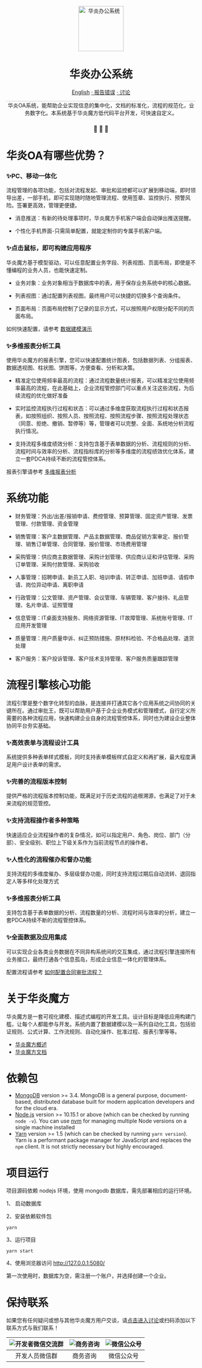 
<p align="center">
  <a href="https://www.steedos.com/cn">
    <img alt="华炎办公系统" src="https://steedos.github.io/assets/logo.png" width="120" />
  </a>
</p>
<h1 align="center">
  华炎办公系统
</h1>

<p align="center">
<a href="https://github.com/steedos/steedos-project-oa/blob/master/README.md">English</a>
<a href="https://github.com/steedos/steedos-project-oa/issues/"> · 报告错误</a>
<a href="https://github.com/steedos/steedos-project-oa/discussions"> · 讨论</a>
</p>

<p align="center" style="border-top: solid 1px #cccccc">
  华炎OA系统，能帮助企业实现信息的集中化，文档的标准化，流程的规范化，业务数字化。本系统基于华炎魔方低代码平台开发，可快速自定义。
</p>

<h3 align="center">
 🤖 🎨 🚀
</h3>

# 华炎OA有哪些优势？

### ✨PC、移动一体化

流程管理的各项功能，包括对流程发起、审批和监控都可以扩展到移动端，即时领导出差，一部手机，即可实现随时随地管理流程、使用签章、监控执行、预警风险。签署更高效，管理更便捷。

- 消息推送：有新的待处理事项时，华炎魔方手机客户端会自动弹出推送提醒。

- 个性化手机界面-只需简单配置，就能定制你的专属手机客户端。

### ✨点击鼠标，即可构建应用程序

华炎魔方基于模型驱动，可以任意配置业务字段、列表视图、页面布局，即使是不懂编程的业务人员，也能快速定制。

- 业务对象：业务对象相当于数据库中的表，用于保存业务系统中的核心数据。

- 列表视图：通过配置列表视图，最终用户可以快捷的切换多个查询条件。

- 页面布局：页面布局控制了记录的显示方式，可以按照用户权限分配不同的页面布局。

如何快速配置，请参考 [数据建模演示](https://www-steedos-com.oss-accelerate.aliyuncs.com/videos/steedos/features-object.mp4)

### ✨多维报表分析工具

使用华炎魔方的报表引擎，您可以快速配置统计图表，包括数据列表、分组报表、数据透视图、柱状图、饼图等，方便查看、分析和决策。

- 精准定位使用频率最高的流程：通过流程数量统计报表，可以精准定位使用频率最高的流程，在此基础上，企业流程管控部门可以重点关注这些流程，为后续流程的优化做好准备

- 实时监控流程执行过程和状态：可以通过多维度获取流程执行过程和状态报表，如按照组织、按照人员、按照流程、按照流程步骤、按照流程处理状态（同意、拒绝、撤销、暂停等）等，管理者可以完整、全面、系统地分析流程执行情况。

- 支持流程多维度绩效分析：支持包含基于表单数据的分析、流程规则的分析、流程时间与效率的分析、流程指标库的分析等多维度的流程绩效优化体系，建立一套PDCA持续不断的流程管控体系。

报表引擎请参考 [多维报表分析](https://www-steedos-com.oss-accelerate.aliyuncs.com/videos/steedos/features-report.mp4)

# 系统功能

- 财务管理：外出/出差/报销申请、费控管理、预算管理、固定资产管理、发票管理、付款管理、资金管理

- 销售管理：客户主数据管理、产品主数据管理、商品促销方案审定、报价管理、销售订单管理、合同管理、报价管理、市场费用管理

- 采购管理：供应商主数据管理、采购计划管理、供应商认证和评估管理、采购订单管理、采购付款管理、采购验收

- 人事管理：招聘申请、新员工入职、培训申请、转正申请、加班申请、请假申请、岗位异动申请、离职申请

- 行政管理：公文管理、资产管理、会议管理、车辆管理、客户接待、礼品管理、名片申请、证照管理

- 信息管理：IT桌面支持服务、网络资源管理、IT故障管理、系统账号管理、IT应用开发管理

- 质量管理：用户质量申诉、纠正预防措施、原材料检验、不合格品处理、退货处理

- 客户服务：客户投诉管理、客户技术支持管理、客户服务质量跟踪管理

# 流程引擎核心功能

流程引擎是整个数字化转型的血脉，是连接并打通其它各个应用系统之间协同的关键所在。通过审批王，既可以帮助用户基于企业业务模式和管理模式，自行定义所需要的各种流程应用，快速构建企业自身的流程管控体系，同时也为建设企业整体协同平台夯实基础。

### ✨高效表单与流程设计工具

系统提供多种表单样式模板，同时支持表单模板样式自定义和再扩展，最大程度满足用户设计表单的需求。

### ✨完善的流程版本控制

提供严格的流程版本控制功能，既满足对于历史流程的追根溯源，也满足了对于未来流程的规范管控。

### ✨支持流程操作者多种策略

快速适应企业流程操作者的复杂情况，如可以指定用户、角色、岗位、部门（分部）、安全级别、职位上下级关系作为当前流程节点的操作者。

### ✨人性化的流程催办和督办功能

支持流程的多维度催办、多层级督办功能，同时支持流程过期后自动流转、退回指定人等多样化处理方式

### ✨多维报表分析工具

支持包含基于表单数据的分析、流程数量的分析、流程时间与效率的分析，建立一套PDCA持续不断的流程管控体系。

### ✨全面数据及应用集成

可以实现企业各类业务数据在不同异构系统间的交互集成，通过流程引擎连接所有业务接口，最终打通各个信息孤岛，形成企业信息一体化的管理体系。

配置流程请参考 [如何配置合同审批流程？]("https://www-steedos-com.oss-accelerate.aliyuncs.com/videos/workflow/admin-contracts.mp4)

# 关于华炎魔方

华炎魔方是一套可视化建模、描述式编程的开发工具。设计目标是降低应用构建门槛，让每个人都能参与开发。系统内置了数据建模以及一系列自动化工具，包括验证规则、公式计算、工作流规则、自动化操作、批准过程、报表引擎等等。

- [华炎魔方概述](https://www-steedos-com.oss-accelerate.aliyuncs.com/videos/steedos/steedos-open-source.mp4)
- [华炎魔方文档](https://www.steedos.com/help/)

# 依赖包

- [MongoDB](https://www.mongodb.com/try/download/) version >= 3.4. MongoDB is a general purpose, document-based, distributed database built for modern application developers and for the cloud era.
- [Node.js](https://nodejs.org/en/download/) version >= 10.15.1 or above (which can be checked by running `node -v`). You can use [nvm](https://github.com/nvm-sh/nvm) for managing multiple Node versions on a single machine installed
- [Yarn](https://yarnpkg.com/en/) version >= 1.5 (which can be checked by running `yarn version`). Yarn is a performant package manager for JavaScript and replaces the `npm` client. It is not strictly necessary but highly encouraged.

# 项目运行

项目源码依赖 nodejs 环境，使用 mongodb 数据库，需先部署相应的运行环境。

1、 启动数据库

2、安装依赖软件包

```shell
yarn
```

3、运行项目

```shell
yarn start
```

4、使用浏览器访问 http://127.0.0.1:5080/

第一次使用时，数据库为空，需注册一个账户，并选择创建一个企业。

# 保持联系

如果您有任何疑问或想与其他华炎魔方用户交谈，请[点击进入讨论](https://github.com/steedos/steedos-platform/discussions)或扫码添加以下联系方式与我们联系！

| ![开发者微信交流群](https://steedos.github.io/assets/github/platform/cn/QR_wechat_developers.jpg) | ![商务咨询](https://steedos.github.io/assets/github/platform/cn/business_consulting.jpg)        | ![微信公众号](https://steedos.github.io/assets/github/platform/cn/public_number.jpg)|
| :-----: | :-----: | :-----: |
| 开发人员微信群  | 商务咨询  | 微信公众号 |
